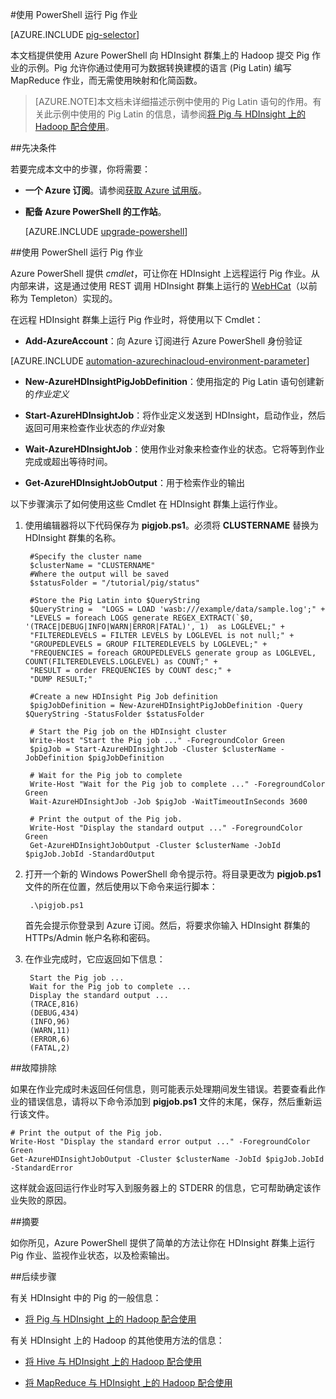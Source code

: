 <properties
   pageTitle="在 HDInsight 中将 Hadoop Pig 与 PowerShell 配合使用 | Azure"
   description="了解如何使用 Azure PowerShell 将 Pig 作业提交到 HDInsight 上的 Hadoop 群集。"
   services="hdinsight"
   documentationCenter=""
   authors="Blackmist"
   manager="paulettm"
   editor="cgronlun"
	tags="azure-portal"/>

<tags
	ms.service="hdinsight"
	ms.date="06/16/2016"
	wacn.date="07/28/2016"/>

#使用 PowerShell 运行 Pig 作业

[AZURE.INCLUDE [pig-selector](../includes/hdinsight-selector-use-pig.md)]

本文档提供使用 Azure PowerShell 向 HDInsight 群集上的 Hadoop 提交 Pig 作业的示例。Pig 允许你通过使用可为数据转换建模的语言 (Pig Latin) 编写 MapReduce 作业，而无需使用映射和化简函数。

> [AZURE.NOTE]本文档未详细描述示例中使用的 Pig Latin 语句的作用。有关此示例中使用的 Pig Latin 的信息，请参阅[将 Pig 与 HDInsight 上的 Hadoop 配合使用](/documentation/articles/hdinsight-use-pig/)。

##<a id="prereq"></a>先决条件

若要完成本文中的步骤，你将需要：

- **一个 Azure 订阅**。请参阅[获取 Azure 试用版](/pricing/1rmb-trial/)。

- **配备 Azure PowerShell 的工作站**。

    [AZURE.INCLUDE [upgrade-powershell](../includes/hdinsight-use-latest-powershell.md)]

##<a id="powershell"></a>使用 PowerShell 运行 Pig 作业

Azure PowerShell 提供 *cmdlet*，可让你在 HDInsight 上远程运行 Pig 作业。从内部来讲，这是通过使用 REST 调用 HDInsight 群集上运行的 [WebHCat](https://cwiki.apache.org/confluence/display/Hive/WebHCat)（以前称为 Templeton）实现的。

在远程 HDInsight 群集上运行 Pig 作业时，将使用以下 Cmdlet：

* **Add-AzureAccount**：向 Azure 订阅进行 Azure PowerShell 身份验证

[AZURE.INCLUDE [automation-azurechinacloud-environment-parameter](../includes/automation-azurechinacloud-environment-parameter.md)]

* **New-AzureHDInsightPigJobDefinition**：使用指定的 Pig Latin 语句创建新的*作业定义*

* **Start-AzureHDInsightJob**：将作业定义发送到 HDInsight，启动作业，然后返回可用来检查作业状态的*作业*对象

* **Wait-AzureHDInsightJob**：使用作业对象来检查作业的状态。它将等到作业完成或超出等待时间。

* **Get-AzureHDInsightJobOutput**：用于检索作业的输出

以下步骤演示了如何使用这些 Cmdlet 在 HDInsight 群集上运行作业。

1. 使用编辑器将以下代码保存为 **pigjob.ps1**。必须将 **CLUSTERNAME** 替换为 HDInsight 群集的名称。

		#Specify the cluster name
		$clusterName = "CLUSTERNAME"
		#Where the output will be saved
		$statusFolder = "/tutorial/pig/status"

		#Store the Pig Latin into $QueryString
		$QueryString =  "LOGS = LOAD 'wasb:///example/data/sample.log';" +
		"LEVELS = foreach LOGS generate REGEX_EXTRACT(`$0, '(TRACE|DEBUG|INFO|WARN|ERROR|FATAL)', 1)  as LOGLEVEL;" +
		"FILTEREDLEVELS = FILTER LEVELS by LOGLEVEL is not null;" +
		"GROUPEDLEVELS = GROUP FILTEREDLEVELS by LOGLEVEL;" +
		"FREQUENCIES = foreach GROUPEDLEVELS generate group as LOGLEVEL, COUNT(FILTEREDLEVELS.LOGLEVEL) as COUNT;" +
		"RESULT = order FREQUENCIES by COUNT desc;" +
		"DUMP RESULT;"

		#Create a new HDInsight Pig Job definition
		$pigJobDefinition = New-AzureHDInsightPigJobDefinition -Query $QueryString -StatusFolder $statusFolder

		# Start the Pig job on the HDInsight cluster
		Write-Host "Start the Pig job ..." -ForegroundColor Green
		$pigJob = Start-AzureHDInsightJob -Cluster $clusterName -JobDefinition $pigJobDefinition

		# Wait for the Pig job to complete
		Write-Host "Wait for the Pig job to complete ..." -ForegroundColor Green
		Wait-AzureHDInsightJob -Job $pigJob -WaitTimeoutInSeconds 3600

		# Print the output of the Pig job.
		Write-Host "Display the standard output ..." -ForegroundColor Green
		Get-AzureHDInsightJobOutput -Cluster $clusterName -JobId $pigJob.JobId -StandardOutput

2. 打开一个新的 Windows PowerShell 命令提示符。将目录更改为 **pigjob.ps1** 文件的所在位置，然后使用以下命令来运行脚本：

		.\pigjob.ps1
        
    首先会提示你登录到 Azure 订阅。然后，将要求你输入 HDInsight 群集的 HTTPs/Admin 帐户名称和密码。

7. 在作业完成时，它应返回如下信息：

        Start the Pig job ...
        Wait for the Pig job to complete ...
        Display the standard output ...
        (TRACE,816)
        (DEBUG,434)
        (INFO,96)
        (WARN,11)
        (ERROR,6)
        (FATAL,2)

##<a id="troubleshooting"></a>故障排除

如果在作业完成时未返回任何信息，则可能表示处理期间发生错误。若要查看此作业的错误信息，请将以下命令添加到 **pigjob.ps1** 文件的末尾，保存，然后重新运行该文件。

	# Print the output of the Pig job.
	Write-Host "Display the standard error output ..." -ForegroundColor Green
    Get-AzureHDInsightJobOutput -Cluster $clusterName -JobId $pigJob.JobId -StandardError

这样就会返回运行作业时写入到服务器上的 STDERR 的信息，它可帮助确定该作业失败的原因。

##<a id="summary"></a>摘要

如你所见，Azure PowerShell 提供了简单的方法让你在 HDInsight 群集上运行 Pig 作业、监视作业状态，以及检索输出。

##<a id="nextsteps"></a>后续步骤

有关 HDInsight 中的 Pig 的一般信息：

* [将 Pig 与 HDInsight 上的 Hadoop 配合使用](/documentation/articles/hdinsight-use-pig/)

有关 HDInsight 上的 Hadoop 的其他使用方法的信息：

* [将 Hive 与 HDInsight 上的 Hadoop 配合使用](/documentation/articles/hdinsight-use-hive/)

* [将 MapReduce 与 HDInsight 上的 Hadoop 配合使用](/documentation/articles/hdinsight-use-mapreduce/)

<!---HONumber=Mooncake_1207_2015-->
